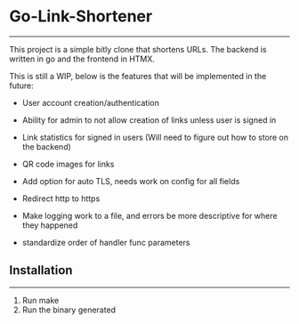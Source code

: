 # Go-Link-Shortener
---
This project is a simple bitly clone that shortens URLs. The backend is written in go and the frontend in HTMX.

This is still a WIP, below is the features that will be implemented in the future:
* User account creation/authentication
* Ability for admin to not allow creation of links unless user is signed in
* Link statistics for signed in users (Will need to figure out how to store on the backend)
* QR code images for links

* Add option for auto TLS, needs work on config for all fields
* Redirect http to https

* Make logging work to a file, and errors be more descriptive for where they happened

* standardize order of handler func parameters
## Installation
---
1. Run make
2. Run the binary generated

